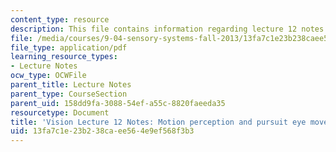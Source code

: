 ```yaml
---
content_type: resource
description: This file contains information regarding lecture 12 notes.
file: /media/courses/9-04-sensory-systems-fall-2013/13fa7c1e23b238caee564e9ef568f3b3_MIT9_04F13_Vis12.pdf
file_type: application/pdf
learning_resource_types:
- Lecture Notes
ocw_type: OCWFile
parent_title: Lecture Notes
parent_type: CourseSection
parent_uid: 158dd9fa-3088-54ef-a55c-8820faeeda35
resourcetype: Document
title: 'Vision Lecture 12 Notes: Motion perception and pursuit eye movements'
uid: 13fa7c1e-23b2-38ca-ee56-4e9ef568f3b3
---
```


